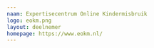 ```yaml
---
naam: Expertisecentrum Online Kindermisbruik
logo: eokm.png
layout: deelnemer
homepage: https://www.eokm.nl/
---
```


